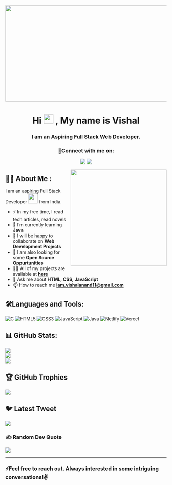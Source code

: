 <div align="center">
  <img src="https://media.giphy.com/media/dWesBcTLavkZuG35MI/giphy.gif" width="600" height="300"/>
</div>

<h1 align="center">Hi <span><img src="https://media.giphy.com/media/hvRJCLFzcasrR4ia7z/giphy.gif" width="30px"/>
</span>, My name is Vishal</h1>
<h3 align="center">I am an Aspiring Full Stack Web Developer.</h3>

<h3 align="center">🤝Connect with me on:</h3>

<p align="center">
  <a href="https://www.linkedin.com/in/im-vishalanand/"><img src="https://img.shields.io/badge/LinkedIn-0077B5?style=for-the-badge&logo=linkedin&logoColor=white"></a>
  <a href="https://twitter.com/im_vishalanand"><img src="https://img.shields.io/badge/Twitter-1DA1F2?style=for-the-badge&logo=twitter&logoColor=white"></a>
<!--   <a href="https://medium.com/@________"><img src="https://img.shields.io/badge/Medium-12100E?style=for-the-badge&logo=medium&logoColor=white"></a> 
  <a href="https://______/"><img src="https://img.shields.io/badge/Hashnode-2962FF?style=for-the-badge&logo=hashnode&logoColor=white"></a>
  <a href="https://dev.to/_______"><img src="https://img.shields.io/badge/dev.to-0A0A0A?style=for-the-badge&logo=devdotto&logoColor=white"></a>-->
</p>

<!--
<h3 align="left">🤝 Connect with me on:</h3>
<p align="left">
<a href="https://linkedin.com/in/im-vishalanand" target="_blank">
<img src="https://img.shields.io/badge/LinkedIn-blue?style=for-the-badge&logo=linkedin&logoColor=white" alt="LinkedIn Badge"/></a>
<a href="https://twitter.com/im_vishalanand" target="_blank">
<img src="https://img.shields.io/badge/Twitter-blue?style=for-the-badge&logo=twitter&logoColor=white" alt="Twitter Badge"/></a>
</p>
-->

<img src="https://user-images.githubusercontent.com/56123405/177257029-97b74749-6158-42db-a3bc-c4f8f80db01c.png" align="right" width=300>

## :man_technologist: About Me :
I am an aspiring Full Stack Developer <img src="https://media.giphy.com/media/WUlplcMpOCEmTGBtBW/giphy.gif" width="30"> from India.

- :zap: In my free time, I read tech articles, read novels
- 🌱 I’m currently learning **Java**
- 👯 I will be happy to collaborate on **Web Development Projects**
- 👯 I am also looking for some **Open Source Oppurtunities**
- 👨‍💻 All of my projects are available at **[here](https://github.com/im-vishalanand?tab=repositories)**
-  💬 Ask me about **HTML, CSS, JavaScript**
- 📫 How to reach me **iam.vishalanand11@gmail.com**




## 🛠️Languages and Tools:
![C](https://img.shields.io/badge/c-%2300599C.svg?style=for-the-badge&logo=c&logoColor=white) ![HTML5](https://img.shields.io/badge/html5-%23E34F26.svg?style=for-the-badge&logo=html5&logoColor=white) ![CSS3](https://img.shields.io/badge/css3-%231572B6.svg?style=for-the-badge&logo=css3&logoColor=white) ![JavaScript](https://img.shields.io/badge/javascript-%23323330.svg?style=for-the-badge&logo=javascript&logoColor=%23F7DF1E) ![Java](https://img.shields.io/badge/java-%23ED8B00.svg?style=for-the-badge&logo=java&logoColor=white) ![Netlify](https://img.shields.io/badge/netlify-%23000000.svg?style=for-the-badge&logo=netlify&logoColor=#00C7B7) ![Vercel](https://img.shields.io/badge/vercel-%23000000.svg?style=for-the-badge&logo=vercel&logoColor=white)



## 📊 GitHub Stats:
![](https://github-readme-stats.vercel.app/api?username=Im-vishalanand&theme=default&hide_border=false&include_all_commits=true&count_private=false)<br/>
![](https://github-readme-streak-stats.herokuapp.com/?user=Im-vishalanand&theme=default&hide_border=false)<br/>
![](https://github-readme-stats.vercel.app/api/top-langs/?username=Im-vishalanand&theme=default&hide_border=false&include_all_commits=true&count_private=false&layout=compact)

## 🏆 GitHub Trophies
![](https://github-profile-trophy.vercel.app/?username=Im-vishalanand&theme=juicyfresh&no-frame=false&no-bg=true&margin-w=4)

## 🐦 Latest Tweet
[![](https://gtce.itsvg.in/api?username=Im_vishalanand)](https://github.com/VishwaGauravIn/github-twitter-card-embed)

### ✍️ Random Dev Quote
![](https://quotes-github-readme.vercel.app/api?type=horizontal&theme=radical)

---

<h3>⚡Feel free to reach out. Always interested in some intriguing conversations!✌️</h3>

<div align="center">
<img src="https://komarev.com/ghpvc/?username=Im-vishalanand&style=flat-square&color=blue" alt=""/>
</div>

<!--![image](https://user-images.githubusercontent.com/108060013/211838121-d7c95a27-7472-470c-a969-d460548149c6.png)-->


